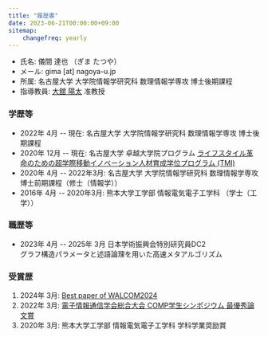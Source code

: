```yaml
---
title: "履歴書"
date: 2023-06-21T00:00:00+09:00
sitemap:
    changefreq: yearly
---
```

- 氏名: 儀間 達也 （ぎま たつや）
- メール: gima [at] nagoya-u.jp
- 所属: 名古屋大学 大学院情報学研究科 数理情報学専攻 博士後期課程 
- 指導教員: [大舘 陽太](https://www.math.mi.i.nagoya-u.ac.jp/~otachi) 准教授

### 学歴等
- 2022年 4月 -- 現在: 名古屋大学 大学院情報学研究科 数理情報学専攻 博士後期課程
- 2020年 12月 -- 現在: 名古屋大学 卓越大学院プログラム [ライフスタイル革命のための超学際移動イノベーション人材育成学位プログラム (TMI)](https://www.tmi.mirai.nagoya-u.ac.jp)
- 2020年 4月 -- 2022年3月: 名古屋大学 大学院情報学研究科 数理情報学専攻 博士前期課程（修士（情報学））
- 2016年 4月 -- 2020年3月: 熊本大学工学部 情報電気電子工学科 （学士（工学））

### 職歴等
- 2023年 4月 -- 2025年 3月 日本学術振興会特別研究員DC2 <br> グラフ構造パラメータと述語論理を用いた高速メタアルゴリズム

### 受賞歴
1. 2024年 3月: [Best paper of WALCOM2024](https://www.kono.cis.iwate-u.ac.jp/~yamanaka/walcom2024/index.html)
1. 2022年 3月: [電子情報通信学会総合大会 COMP学生シンポジウム 最優秀論文賞](https://www.ieice.org/~comp/student-sympo/2022.html)
2. 2020年 3月: 熊本大学工学部 情報電気電子工学科 学科学業奨励賞